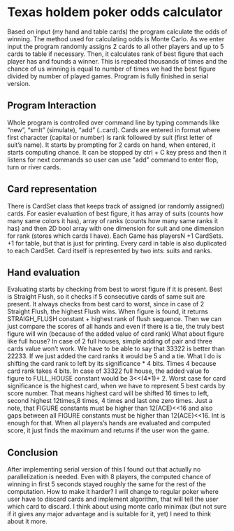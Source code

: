 # Texas holdem poker odds calculator #

Based on input (my hand and table cards) the program calculate the odds of winning. The method used for calculating odds is Monte Carlo. As we enter input the program randomly assigns 2 cards to all other players and up to 5 cards to table if necessary. Then, it calculates rank of best figure that each player has and founds a winner. This is repeated thousands of times and the chance of us winning is equal to number of times we had the best figure divided by number of played games. Program is fully finished in serial version.

## Program Interaction ##
Whole program is controlled over command line by typing commands like “new”, “smlt” (simulate), “add” (..card). Cards are entered in format where first character (capital or number) is rank followed by suit (first letter of suit’s name). It starts by prompting for 2 cards on hand, when entered, it starts computing chance. It can be stopped by ctrl + C key press and then it listens for next commands so user can use "add" command to enter flop, turn or river cards. 

## Card representation ##
There is CardSet class that keeps track of assigned (or randomly assigned) cards. For easier evaluation of best figure, it has array of suits (counts how many same colors it has), array of ranks (counts how many same ranks it has) and then 2D bool array with one dimension for suit and one dimension for rank (stores which cards I have).
Each Game has playersN +1 CardSets. +1 for table, but that is just for printing. Every card in table is also duplicated to each CardSet. Card itself is represented by two ints: suits and ranks.

## Hand evaluation ##
Evaluating starts by checking from best to worst figure if it is present. Best is Straight Flush, so it checks if 5 consecutive cards of same suit are present. It always checks from best card to worst, since in case of 2 Straight Flush, the highest Flush wins. When figure is found, it returns STRAIGH_FLUSH constant + highest rank of flush sequence. Then we can just compare the scores of all hands and even if there is a tie, the truly best figure will win (because of the added value of card rank)
What about figure like full house? In case of 2 full houses, simple adding of pair and three cards value won’t work. We have to be able to say that 33322 is better than 22233. If we just added the card ranks it would be 5 and a tie. What I do is shifting the card rank to left by its significance * 4 bits. Times 4 because card rank takes 4 bits. In case of 33322 full house, the added value fo figure to FULL_HOUSE constant would be 3<<(4*1)+ 2. 
Worst case for card significance is the highest card, when we have to represent 5 best cards by score number. That means highest card will be shifted 16 times to left, second highest 12times,8 times, 4 times and last one zero times.
Just a note, that FIGURE constants must be higher than 12(ACE)<<16 and also gaps between all FIGURE constants must be higher than 12(ACE)<<16. Int is enough for that.
When all players’s hands are evaluated and computed score, it just finds the maximum and returns if the user won the game.

## Conclusion ##
After implementing serial version of this I found out that actually no parallelization is needed. Even with 8 players, the computed chance of winning in first 5 seconds stayed roughly the same for the rest of the computation. How to make it harder? I will change to regular poker where user have to discard cards and implement algorithm, that will tell the user which card to discard. I think about using monte carlo minimax (but not sure if it gives any major advantage and is suitable for it, yet) I need to think about it more.